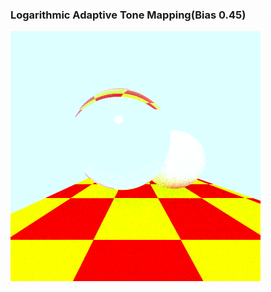 ### Logarithmic Adaptive Tone Mapping(Bias 0.45)
![Tone Mapping](https://github.com/diveshbadod97/Global-Illumination/blob/master/AdvancedCheckpoint2/LogarithmicToneMapping(Bias0.45).png)
